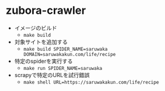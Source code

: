 # zubora-crawler

* イメージのビルド
  * `make build`
* 対象サイトを追加する
  * `make build SPIDER_NAME=saruwaka DOMAIN=saruwakakun.com/life/recipe`
* 特定のspiderを実行する
  * `make run SPIDER_NAME=saruwaka`
* scrapyで特定のURLを試行錯誤
  * `make shell URL=https://saruwakakun.com/life/recipe`


